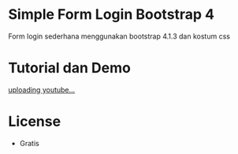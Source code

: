 # Simple Form Login Bootstrap 4
Form login sederhana menggunakan bootstrap 4.1.3 dan kostum css

# Tutorial dan Demo
[uploading youtube...](https://youtube.com)

# License
* Gratis
